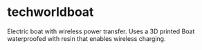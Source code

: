# techworldboat
Electric boat with wireless power transfer. Uses a 3D printed Boat waterproofed with resin that enables wireless charging. 
